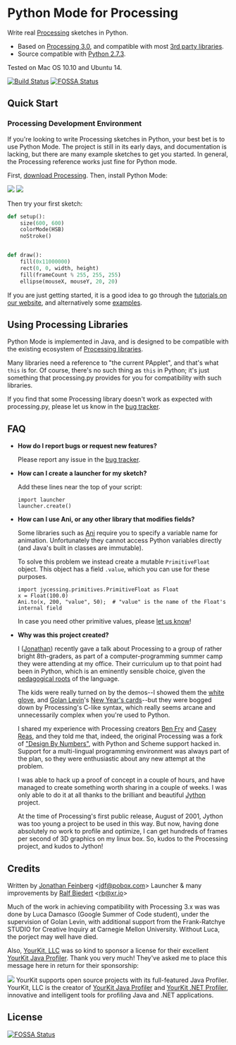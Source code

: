 # Python Mode for Processing #

Write real [Processing](http://processing.org/) sketches in Python.

  * Based on [Processing 3.0](http://processing.org/), and compatible with most [3rd party libraries](http://www.processing.org/reference/libraries/).
  * Source compatible with [Python 2.7.3](http://python.org).

Tested on Mac OS 10.10 and Ubuntu 14.

[![Build Status](https://travis-ci.org/jdf/processing.py.svg?branch=master)](https://travis-ci.org/jdf/processing.py)
[![FOSSA Status](https://app.fossa.io/api/projects/git%2Bgithub.com%2Fjdf%2Fprocessing.py.svg?type=shield)](https://app.fossa.io/projects/git%2Bgithub.com%2Fjdf%2Fprocessing.py?ref=badge_shield)

## Quick Start ##

### Processing Development Environment ###

If you're looking to write Processing sketches in Python, your best bet is to use
Python Mode. The project is still in its early days, and documentation is lacking,
but there are many example sketches to get you started. In general, the Processing
reference works just fine for Python mode.

First, [download Processing](http://processing.org/download). Then, install
Python Mode:

<img src="http://py.processing.org/add_mode.png"/>
<img src="http://py.processing.org/install.png"/>

Then try your first sketch:

```python
def setup():
    size(600, 600)
    colorMode(HSB)
    noStroke()


def draw():
    fill(0x11000000)
    rect(0, 0, width, height)
    fill(frameCount % 255, 255, 255)
    ellipse(mouseX, mouseY, 20, 20)
```
If you are just getting started, it is a good idea to go through the [tutorials on our website](http://py.processing.org/tutorials/), and alternatively some [examples](mode/examples).


## Using Processing Libraries ##

Python Mode is implemented in Java, and is designed to be compatible with the existing ecosystem of [Processing libraries](http://processing.org/reference/libraries/).

Many libraries need a reference to "the current PApplet", and that's what
`this` is for. Of course, there's no such thing as `this` in Python; it's just something that processing.py provides for you for compatibility with such libraries.

If you find that some Processing library doesn't work as expected with processing.py, please let us know in the [bug tracker](http://github.com/jdf/processing.py/issues).

## FAQ ##

  * __How do I report bugs or request new features?__

    Please report any issue in the [bug tracker](http://github.com/jdf/processing.py/issues).

  * __How can I create a launcher for my sketch?__

    Add these lines near the top of your script:

        import launcher
        launcher.create()

  * __How can I use Ani, or any other library that modifies fields?__

    Some libraries such as [Ani](http://www.looksgood.de/libraries/Ani/) require you to specify a variable name for animation. Unfortunately they cannot access Python variables directly (and Java's built in classes are immutable).

    To solve this problem we instead create a mutable `PrimitiveFloat` object. This object has a field `.value`, which you can use for these purposes.

        import jycessing.primitives.PrimitiveFloat as Float
        x = Float(100.0)
        Ani.to(x, 200, "value", 50);  # "value" is the name of the Float's internal field

    In case you need other primitive values, please [let us know](http://github.com/jdf/processing.py/issues)!

  * __Why was this project created?__

    I ([Jonathan](http://MrFeinberg.com/)) recently gave a talk about Processing to a group of rather bright 8th-graders,
    as part of a computer-programming summer camp they were attending at my office.
    Their curriculum up to that point had been in Python, which is an eminently
    sensible choice, given the
    [pedagogical roots](http://en.wikipedia.org/wiki/ABC_%28programming_language%29)
    of the language.

    The kids were really turned on by the demos--I showed them the
    [white glove](http://whiteglovetracking.com/), and
    [Golan Levin](http://flong.com/)'s
    [New Year's cards](http://www.flong.com/storage/experience/newyear/newyear10/)--but
    they were bogged down by Processing's C-like syntax, which really seems arcane
    and unnecessarily complex when you're used to Python.

    I shared my experience with Processing creators
    [Ben Fry](http://benfry.com/) and [Casey Reas](http://reas.com/), and they
    told me that, indeed, the original Processing was a fork of
    ["Design By Numbers"](http://dbn.media.mit.edu/), with Python and Scheme
    support hacked in. Support for a multi-lingual programming
    environment was always part of the plan, so they were enthusiastic
    about any new attempt at the problem.

    I was able to hack up a proof of concept in a couple of hours, and have
    managed to create something worth sharing in a couple of weeks. I was only
    able to do it at all thanks to the brilliant and beautiful
    [Jython](http://www.jython.org/) project.

    At the time of Processing's first public release, August of 2001,
    Jython was too young a project to be used in this way. But now, having done
    absolutely no work to profile and optimize, I can get hundreds of frames
    per second of 3D graphics on my linux box. So, kudos to the Processing
    project, and kudos to Jython!


## Credits ##

Written by [Jonathan Feinberg](http://mrfeinberg.com) &lt;[jdf@pobox.com](mailto:jdf@pobox.com)&gt;
Launcher & many improvements by [Ralf Biedert](http://xr.io) &lt;[rb@xr.io](mailto:rb@xr.io)&gt;

Much of the work in achieving compatibility with Processing 3.x was
was done by Luca Damasco
(Google Summer of Code student), under the supervision of Golan Levin,
with additional support from the Frank-Ratchye STUDIO for Creative Inquiry at Carnegie
Mellon University. Without Luca, the porject may well have died.

Also, [YourKit, LLC](http://www.yourkit.com) was so kind to sponsor a license for their excellent [YourKit Java Profiler](http://www.yourkit.com/java/profiler/index.jsp). Thank you very much! They've asked me to place this message here in return for their sponsorship:

<img src="https://www.yourkit.com/images/yklogo.png"/>
YourKit supports open source projects with its full-featured Java Profiler.
YourKit, LLC is the creator of <a href="https://www.yourkit.com/java/profiler/">YourKit Java Profiler</a>
and <a href="https://www.yourkit.com/.net/profiler/">YourKit .NET Profiler</a>,
innovative and intelligent tools for profiling Java and .NET applications.




## License
[![FOSSA Status](https://app.fossa.io/api/projects/git%2Bgithub.com%2Fjdf%2Fprocessing.py.svg?type=large)](https://app.fossa.io/projects/git%2Bgithub.com%2Fjdf%2Fprocessing.py?ref=badge_large)